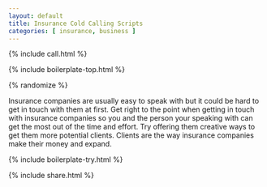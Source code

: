 ```yaml
---
layout: default
title: Insurance Cold Calling Scripts
categories: [ insurance, business ]
---
```


{% include call.html %}

{% include boilerplate-top.html %}


{% randomize %}

Insurance companies are usually easy to speak with but it could be hard to get in touch with them at first. Get right to the point when getting in touch with insurance companies so you and the person your speaking with can get the most out of the time and effort. Try offering them creative ways to get them more potential clients. Clients are the way insurance companies make their money and expand.

{% include boilerplate-try.html %}

{% include share.html %}